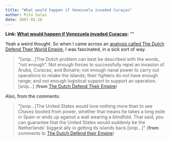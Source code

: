 ```yaml
---
title: "What would happen if Venezuela invaded Curaçao"
author: Pito Salas
date: 2007-02-26
---
```


**Link: [What would happen if Venezuela invaded Curaçao](None):** ""

Yeah a weird thought. So when I came across an [analysis called The Dutch
Defend Their World
Empire](<http://www.strategypage.com/htmw/htworld/articles/20070225.aspx>), I
was fascinated, in a sick sort of way.

> "[snip…]The Dutch problem can best be described with the words, "not
> enough". Not enough forces to successfully repel an invasion of Aruba,
> Curacao, and Bonaire; not enough naval power to carry out operations to
> retake the islands; their fighters do not have enough range; and not enough
> logistical support to support an operation.[snip…] (**from** [The Dutch
> Defend Their
> Empire](<http://www.strategypage.com/htmw/htworld/articles/20070225.aspx>))  
>

Also, from the comments:  

> "[snip…]The United States would love nothing more than to see Chavez booted
> from power, whether that means he takes a long exile in Spain or ends up
> against a wall wearing a blindfold. That said, you can guarantee that the
> United States would suddenly be the Netherlands' biggest ally in getting its
> islands back.[snip…]" (**from** comments to [The Dutch Defend their
> Empire](<http://www.strategypage.com/htmw/htworld/articles/20070225.aspx>))  
>


